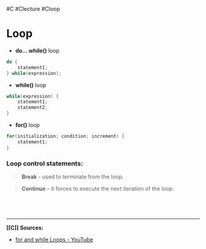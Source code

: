 #C #Clecture #Cloop 
# Loop
- **do... while()** loop
```C
do {
	statement1;
} while(expression);
```

- **while()** loop
```C
while(expression) {
	statement1;
	statement2;
}
```

- **for()** loop
```C
for(initialization; condition; increment) {
	statement1;
}
```

### Loop control statements:
> **Break** - used to terminate from the loop.

> **Continue** - it forces to execute the next iteration of the loop.

<br>

# 
---
**[[C]]**
**Sources:**
- [for and while Loops - YouTube](https://www.youtube.com/watch?v=qUPXsPtWGoY&list=PLBlnK6fEyqRhX6r2uhhlubuF5QextdCSM&index=42)